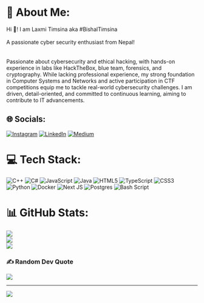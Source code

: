# 💫 About Me:
 Hi 👋! I am Laxmi Timsina aka #BishalTimsina<br><br>A passionate cyber security enthusiast from Nepal!<br><br><br>Passionate about cybersecurity and ethical hacking, with hands-on experience in labs like HackTheBox, blue team, forensics, and cryptography. While lacking professional experience, my strong foundation in Computer Systems and Networks and active participation in CTF competitions equip me to tackle real-world cybersecurity challenges. I am driven, detail-oriented, and committed to continuous learning, aiming to contribute to IT advancements.


## 🌐 Socials:
[![Instagram](https://img.shields.io/badge/Instagram-%23E4405F.svg?logo=Instagram&logoColor=white)](https://instagram.com/a_pocalyps_e) [![LinkedIn](https://img.shields.io/badge/LinkedIn-%230077B5.svg?logo=linkedin&logoColor=white)](https://linkedin.com/in/https://www.linkedin.com/in/bishal-timsina-aa381b263/) [![Medium](https://img.shields.io/badge/Medium-12100E?logo=medium&logoColor=white)](https://medium.com/@timsinabishal232) 

# 💻 Tech Stack:
![C++](https://img.shields.io/badge/c++-%2300599C.svg?style=for-the-badge&logo=c%2B%2B&logoColor=white) ![C#](https://img.shields.io/badge/c%23-%23239120.svg?style=for-the-badge&logo=csharp&logoColor=white) ![JavaScript](https://img.shields.io/badge/javascript-%23323330.svg?style=for-the-badge&logo=javascript&logoColor=%23F7DF1E) ![Java](https://img.shields.io/badge/java-%23ED8B00.svg?style=for-the-badge&logo=openjdk&logoColor=white) ![HTML5](https://img.shields.io/badge/html5-%23E34F26.svg?style=for-the-badge&logo=html5&logoColor=white) ![TypeScript](https://img.shields.io/badge/typescript-%23007ACC.svg?style=for-the-badge&logo=typescript&logoColor=white) ![CSS3](https://img.shields.io/badge/css3-%231572B6.svg?style=for-the-badge&logo=css3&logoColor=white) ![Python](https://img.shields.io/badge/python-3670A0?style=for-the-badge&logo=python&logoColor=ffdd54) ![Docker](https://img.shields.io/badge/docker-%230db7ed.svg?style=for-the-badge&logo=docker&logoColor=white) ![Next JS](https://img.shields.io/badge/Next-black?style=for-the-badge&logo=next.js&logoColor=white) ![Postgres](https://img.shields.io/badge/postgres-%23316192.svg?style=for-the-badge&logo=postgresql&logoColor=white) ![Bash Script](https://img.shields.io/badge/bash_script-%23121011.svg?style=for-the-badge&logo=gnu-bash&logoColor=white)
# 📊 GitHub Stats:
![](https://github-readme-stats.vercel.app/api?username=bishal784411&theme=dark&hide_border=false&include_all_commits=false&count_private=false)<br/>
![](https://nirzak-streak-stats.vercel.app/?user=bishal784411&theme=dark&hide_border=false)<br/>
![](https://github-readme-stats.vercel.app/api/top-langs/?username=bishal784411&theme=dark&hide_border=false&include_all_commits=false&count_private=false&layout=compact)

### ✍️ Random Dev Quote
![](https://quotes-github-readme.vercel.app/api?type=horizontal&theme=radical)

---
[![](https://visitcount.itsvg.in/api?id=bishal784411&icon=5&color=0)](https://visitcount.itsvg.in)

<!-- Proudly created with GPRM ( https://gprm.itsvg.in ) -->
